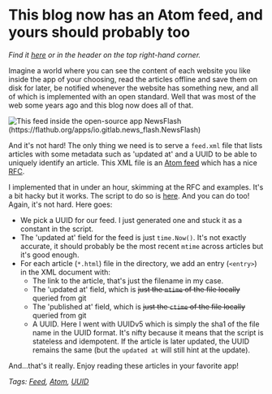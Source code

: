 # This blog now has an Atom feed, and yours should probably too

*Find it [here](https://gaultier.github.io/blog/feed.xml) or in the header on the top right-hand corner.*

Imagine a world where you can see the content of each website you like inside the app of your choosing, read the articles offline and save them on disk for later, be notified whenever the website has something new, and all of which is implemented with an open standard. Well that was most of the web some years ago and this blog now does all of that. 


![This feed inside the open-source app NewsFlash (https://flathub.org/apps/io.gitlab.news_flash.NewsFlash)](feed.png)

And it's not hard! The only thing we need is to serve a `feed.xml` file that lists articles with some metadata such as 'updated at' and a UUID to be able to uniquely identify an article. This XML file is an [Atom feed](https://en.wikipedia.org/wiki/Atom_(web_standard)) which has a nice [RFC](https://datatracker.ietf.org/doc/html/rfc4287).

I implemented that in under an hour, skimming at the RFC and examples. It's a bit hacky but it works. The script to do so is [here](https://github.com/gaultier/blog/blob/master/feed.go). And you can do too! Again, it's not hard. Here goes:

- We pick a UUID for our feed. I just generated one and stuck it as a constant in the script.
- The 'updated at' field for the feed is just `time.Now()`. It's not exactly accurate, it should probably be the most recent `mtime` across articles but it's good enough.
- For each article (`*.html`) file in the directory, we add an entry (`<entry>`) in the XML document with:
  * The link to the article, that's just the filename in my case.
  * The 'updated at' field, which is <s>just the `mtime` of the file locally</s> queried from git
  * The 'published at' field, which is <s>just the `ctime` of the file locally</s> queried from git
  * A UUID. Here I went with UUIDv5 which is simply the sha1 of the file name in the UUID format. It's nifty because it means that the script is stateless and idempotent. If the article is later updated, the UUID remains the same (but the `updated at` will still hint at the update).

And...that's it really. Enjoy reading these articles in your favorite app!

*Tags: [Feed](/blog/articles-per-tag.html#Feed), [Atom](/blog/articles-per-tag.html#Atom), [UUID](/blog/articles-per-tag.html#UUID)*
